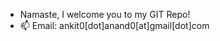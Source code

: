 - Namaste, I welcome you to my GIT Repo!
- 📫 Email: ankit0[dot]anand0[at]gmail[dot]com

<!---
ankit0anand0/ankit0anand0 is a ✨ special ✨ repository because its `README.md` (this file) appears on your GitHub profile.
You can click the Preview link to take a look at your changes.
--->
